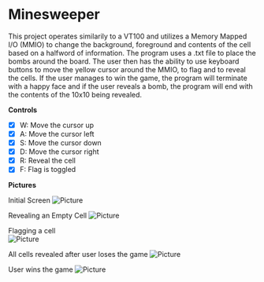 # Minesweeper

This project operates similarily to a VT100 and utilizes a Memory Mapped I/O (MMIO) to change the background, foreground and contents of the cell based on a halfword of information. The program uses a .txt file to place the bombs around the board. The user then has the ability to use keyboard buttons to move the yellow cursor around the MMIO, to flag and to reveal the cells.  If the user manages to win the game, the program will terminate with a happy face and if the user reveals a bomb, the program will end with the contents of the 10x10 being revealed.



**Controls**
* [x] W: Move the cursor up
* [x] A: Move the cursor left
* [x] S: Move the cursor down
* [x] D: Move the cursor right
* [x] R: Reveal the cell 
* [x] F: Flag is toggled

**Pictures**

Initial Screen
<img src='http://imgur.com/7T45bq3.jpg' title='Initial Screen' width='' alt='Picture' />

Revealing an Empty Cell
<img src='http://imgur.com/ptj8feI.jpg' title='Reveal Screen' width='' alt='Picture' />

Flagging a cell  
<img src='http://imgur.com/toew12x.jpg' title='Flag Screen' width='' alt='Picture' />

All cells revealed after user loses the game 
<img src='http://imgur.com/A49w1Oj.jpg' title='Losing Screen' width='' alt='Picture'/>

User wins the game
<img src='http://imgur.com/smDJVD9.jpg' title='Winning Screen' width='' alt='Picture'/>
